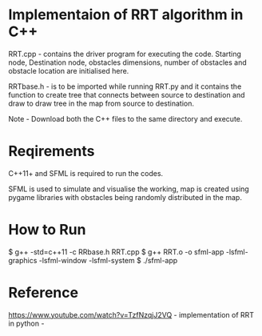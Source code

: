 # Implementaion of RRT algorithm in C++

RRT.cpp - contains the driver program for executing the code. Starting node, Destination node, obstacles dimensions, number of obstacles and obstacle location are initialised here. 

RRTbase.h - is to be imported while running RRT.py and it contains the function to create tree that connects between source to destination and draw to draw tree in the map from source to destination. 

Note - Download both the C++ files to the same directory and execute.

# Reqirements
C++11+ and SFML is required to run the codes.

SFML is used to simulate and visualise the working, map is created using pygame libraries with obstacles being randomly distributed in the map.

# How to Run
$ g++ -std=c++11 -c RRbase.h RRT.cpp 
$ g++ RRT.o -o sfml-app -lsfml-graphics -lsfml-window -lsfml-system
$ ./sfml-app

# Reference
https://www.youtube.com/watch?v=TzfNzqjJ2VQ - implementation of RRT in python  - 

